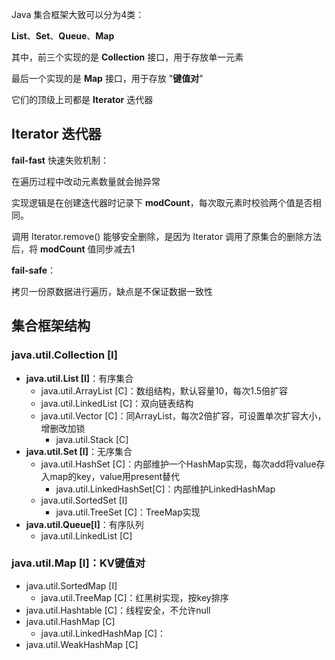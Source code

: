 
Java 集合框架大致可以分为4类：

**List**、**Set**、**Queue**、**Map**

其中，前三个实现的是 **Collection** 接口，用于存放单一元素

最后一个实现的是 **Map** 接口，用于存放 "**键值对**"

它们的顶级上司都是 **Iterator** 迭代器

## Iterator 迭代器

**fail-fast** 快速失败机制：

在遍历过程中改动元素数量就会抛异常

实现逻辑是在创建迭代器时记录下 **modCount**，每次取元素时校验两个值是否相同。

调用 Iterator.remove() 能够安全删除，是因为 Iterator 调用了原集合的删除方法后，将 **modCount** 值同步减去1

**fail-safe**：

拷贝一份原数据进行遍历，缺点是不保证数据一致性

## 集合框架结构

### **java.util.Collection [I]**

- **java.util.List [I]**：有序集合
  - java.util.ArrayList [C]：数组结构，默认容量10，每次1.5倍扩容
  - java.util.LinkedList [C]：双向链表结构
  - java.util.Vector [C]：同ArrayList，每次2倍扩容，可设置单次扩容大小，增删改加锁
    - java.util.Stack [C]
- **java.util.Set [I]**：无序集合
  - java.util.HashSet [C]：内部维护一个HashMap实现，每次add将value存入map的key，value用present替代
    - java.util.LinkedHashSet[C]：内部维护LinkedHashMap
  - java.util.SortedSet [I]
    - java.util.TreeSet [C]：TreeMap实现
- **java.util.Queue[I]**：有序队列
  - java.util.LinkedList [C]

### **java.util.Map [I]：KV键值对**

- java.util.SortedMap [I]
  - java.util.TreeMap [C]：红黑树实现，按key排序
- java.util.Hashtable [C]：线程安全，不允许null
- java.util.HashMap [C]
  - java.util.LinkedHashMap [C]：
- java.util.WeakHashMap [C]
